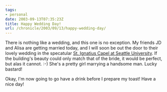 ```yaml
---
tags:
- personal
date: 2003-09-13T07:35:23Z
title: Happy Wedding Day!
url: /chronicle/2003/09/13/happy-wedding-day/
---
```


There is nothing like a wedding, and this one is no exception.  My friends JD and Alisa are getting married today, and I will soon be out the door to their lovely wedding in the specatular <a href="http://www.seattleu.edu/chapel/">St. Ignatius Capel at Seattle University</a>.  If the building's beauty could only match that of the bride, it would be perfect, but alas it cannot.  :-)  She's a pretty girl marrying a handsome man.  Lucky bastard!

Okay, I'm now going to go have a drink before I prepare my toast!  Have a nice day!
